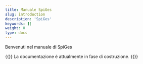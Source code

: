 ```yaml
---
title: Manuale SpiGes
slug: introduction
description: 'SpiGes'
keywords: []
weight: 0
type: docs
---
```


Benvenuti nel manuale di SpiGes


{{<alert color="info">}}
La documentazione è attualmente in fase di costruzione.
{{</alert>}}
